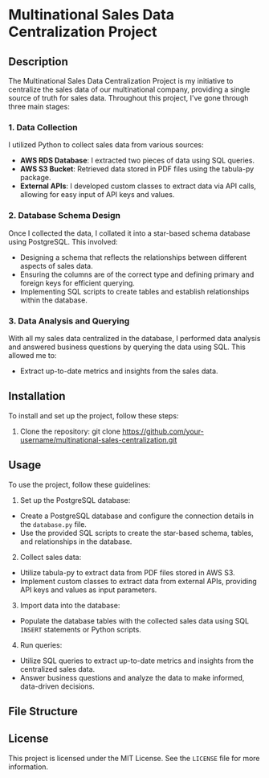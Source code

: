 # Multinational Sales Data Centralization Project 

## Description
The Multinational Sales Data Centralization Project is my initiative to centralize the sales data of our multinational company, providing a single source of truth for sales data. Throughout this project, I've gone through three main stages:

### 1. Data Collection
I utilized Python to collect sales data from various sources:
- **AWS RDS Database**: I extracted two pieces of data using SQL queries.
- **AWS S3 Bucket**: Retrieved data stored in PDF files using the tabula-py package.
- **External APIs**: I developed custom classes to extract data via API calls, allowing for easy input of API keys and values.

### 2. Database Schema Design
Once I collected the data, I collated it into a star-based schema database using PostgreSQL. This involved:
- Designing a schema that reflects the relationships between different aspects of sales data.
- Ensuring the columns are of the correct type and defining primary and foreign keys for efficient querying.
- Implementing SQL scripts to create tables and establish relationships within the database.

### 3. Data Analysis and Querying
With all my sales data centralized in the database, I performed data analysis and answered business questions by querying the data using SQL. This allowed me to:
- Extract up-to-date metrics and insights from the sales data.

## Installation
To install and set up the project, follow these steps:

1. Clone the repository:
git clone https://github.com/your-username/multinational-sales-centralization.git



## Usage
To use the project, follow these guidelines:

1. Set up the PostgreSQL database:
- Create a PostgreSQL database and configure the connection details in the `database.py` file.
- Use the provided SQL scripts to create the star-based schema, tables, and relationships in the database.

2. Collect sales data:
- Utilize tabula-py to extract data from PDF files stored in AWS S3.
- Implement custom classes to extract data from external APIs, providing API keys and values as input parameters.

3. Import data into the database:
- Populate the database tables with the collected sales data using SQL `INSERT` statements or Python scripts.

4. Run queries:
- Utilize SQL queries to extract up-to-date metrics and insights from the centralized sales data.
- Answer business questions and analyze the data to make informed, data-driven decisions.

## File Structure





## License
This project is licensed under the MIT License. See the `LICENSE` file for more information.
